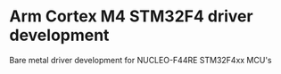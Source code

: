 # Arm Cortex M4 STM32F4 driver development

Bare metal driver development for NUCLEO-F44RE STM32F4xx MCU's
